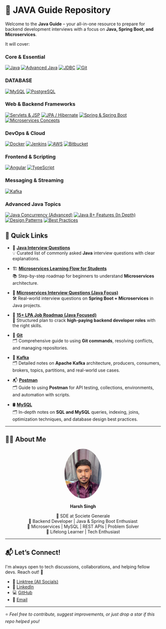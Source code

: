 # 📘 JAVA Guide Repository

Welcome to the **Java Guide** – your all-in-one resource to prepare for backend development interviews with a focus on **Java, Spring Boot, and Microservices**.

It will cover:

### **Core & Essential**
[![Java](https://img.shields.io/badge/Java-ED8B00?style=for-the-badge&logo=openjdk&logoColor=white)](#)
[![Advanced Java](https://img.shields.io/badge/Advanced%20Java-ED8B00?style=for-the-badge&logo=openjdk&logoColor=white)](https://github.com/your-username/your-advanced-java-repo)
[![JDBC](https://img.shields.io/badge/JDBC-007396?style=for-the-badge&logo=java&logoColor=white)](#)
[![Git](https://img.shields.io/badge/Git-F05032?style=for-the-badge&logo=git&logoColor=white)](https://github.com/harshsinghcs/JAVA-Guide/blob/main/Git(Version%20Control)/git-notes.md)

### **DATABASE**
[![MySQL](https://img.shields.io/badge/MySQL-4479A1?style=for-the-badge&logo=mysql&logoColor=white)](#)
[![PostgreSQL](https://img.shields.io/badge/PostgreSQL-316192?style=for-the-badge&logo=postgresql&logoColor=white)](#)


### **Web & Backend Frameworks**
[![Servlets & JSP](https://img.shields.io/badge/Servlets%20%26%20JSP-FF5722?style=for-the-badge&logo=java&logoColor=white)](#)
[![JPA / Hibernate](https://img.shields.io/badge/JPA%20%2F%20Hibernate-59666C?style=for-the-badge&logo=hibernate&logoColor=white)](#)
[![Spring & Spring Boot](https://img.shields.io/badge/Spring%20%26%20Spring%20Boot-6DB33F?style=for-the-badge&logo=springboot&logoColor=white)](#)
[![Microservices Concepts](https://img.shields.io/badge/Microservices%20Concepts-FF9800?style=for-the-badge&logo=microservices&logoColor=white)](#)

### **DevOps & Cloud**
[![Docker](https://img.shields.io/badge/Docker-2496ED?style=for-the-badge&logo=docker&logoColor=white)](#)
[![Jenkins](https://img.shields.io/badge/Jenkins-D24939?style=for-the-badge&logo=jenkins&logoColor=white)](#)
[![AWS](https://img.shields.io/badge/AWS-232F3E?style=for-the-badge&logo=amazonaws&logoColor=white)](#)
[![Bitbucket](https://img.shields.io/badge/Bitbucket-0052CC?style=for-the-badge&logo=bitbucket&logoColor=white)](#)

### **Frontend & Scripting**
[![Angular](https://img.shields.io/badge/Angular-DD0031?style=for-the-badge&logo=angular&logoColor=white)](#)
[![TypeScript](https://img.shields.io/badge/TypeScript-007ACC?style=for-the-badge&logo=typescript&logoColor=white)](#)

### **Messaging & Streaming**
[![Kafka](https://img.shields.io/badge/Kafka-231F20?style=for-the-badge&logo=apachekafka&logoColor=white)](https://github.com/harshsinghcs/JAVA-Guide/blob/main/Kafka/Kafka-notes.md)

### **Advanced Java Topics**
[![Java Concurrency (Advanced)](https://img.shields.io/badge/Java%20Concurrency%20(Advanced)-4CAF50?style=for-the-badge&logo=java&logoColor=white)](#)
[![Java 8+ Features (In Depth)](https://img.shields.io/badge/Java%208%2B%20Features%20(In%20Depth)-009688?style=for-the-badge&logo=java&logoColor=white)](#)
[![Design Patterns](https://img.shields.io/badge/Design%20Patterns-3F51B5?style=for-the-badge&logo=java&logoColor=white)](#)
[![Best Practices](https://img.shields.io/badge/Best%20Practices-9C27B0?style=for-the-badge&logo=java&logoColor=white)](#)

## 📌 Quick Links

- 🔎 **[Java Interview Questions](/interview-Question.md)**  
  💡 Curated list of commonly asked **Java** interview questions with clear explanations.

- 🏗️ **[Microservices Learning Flow for Students](/Micro%20services/%20Microservices%20Learning%20Flow.md)**  
  📚 Step-by-step roadmap for beginners to understand **Microservices** architecture.

- 💬 **[Microservices Interview Questions (Java Focus)](/Micro%20services/%20Microservices%20Interview%20Questions.md)**  
  🛠️ Real-world interview questions on **Spring Boot + Microservices** in Java projects.

- 🚀 **[15+ LPA Job Roadmap (Java Focused)](/15LPA%20Roadmap.md)**  
  🎯 Structured plan to crack **high-paying backend developer roles** with the right skills.

- 🌱 **[Git](/Git(Version%20Control)/git-notes.md)**  
  🗂️ Comprehensive guide to using **Git commands**, resolving conflicts, and managing repositories.

- 🚀 **[Kafka](/Kafka/Kafka-notes.md)**  
  🗂️ Detailed notes on **Apache Kafka** architecture, producers, consumers, brokers, topics, partitions, and real-world use cases.

- 📬 **[Postman](/Tools/Postman.md)**  
  🗂️ Guide to using **Postman** for API testing, collections, environments, and automation with scripts.  

- 🛢️ **[MySQL](/DataBase/SQL%20&%20MySQL.md)**  
  🗂️ In-depth notes on **SQL and MySQL** queries, indexing, joins, optimization techniques, and database design best practices.  
  
---

## 👨‍💻 About Me

<p align="center">
  <img src="/images/Harsh.jpg" alt="Harsh Singh" width="120" style="border-radius: 50%;" />
</p>

<p align="center"><strong>Harsh Singh</strong></p>
<p align="center">
  💼 SDE at Societe Generale <br>
  🚀 Backend Developer | Java & Spring Boot Enthusiast <br>
  🧠 Microservices | MySQL | REST APIs | Problem Solver <br>
  🌱 Lifelong Learner | Tech Enthusiast
</p>

---

## 📬 Let’s Connect!

I'm always open to tech discussions, collaborations, and helping fellow devs. Reach out! 🚀

- 🔗 [Linktree (All Socials)](https://linktr.ee/harshsinghcs)
- 💼 [LinkedIn](https://linkedin.com/in/mrharshsingh)
- 💻 [GitHub](https://github.com/harshsinghcs)
- 📧 [Email](mailto:share.harshsingh@gmail.com)

---
⭐ *Feel free to contribute, suggest improvements, or just drop a star if this repo helped you!*